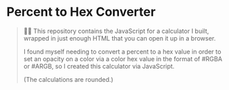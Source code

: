 # Percent to Hex Converter

> 💁‍♀️ This repository contains the JavaScript for a calculator I built, wrapped in just enough HTML that you can open it up in a browser.
>
> I found myself needing to convert a percent to a hex value in order to set an opacity on a color via a color hex value in the format of #RGBA or #ARGB, so I created this calculator via JavaScript.
>
> (The calculations are rounded.)
